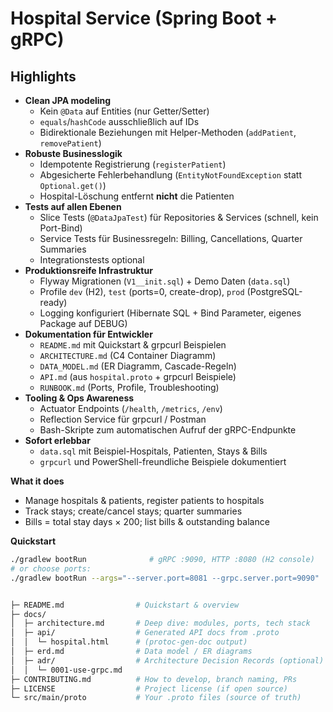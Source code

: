 # Hospital Service (Spring Boot + gRPC)
## Highlights

- **Clean JPA modeling**
    - Kein `@Data` auf Entities (nur Getter/Setter)
    - `equals`/`hashCode` ausschließlich auf IDs
    - Bidirektionale Beziehungen mit Helper-Methoden (`addPatient`, `removePatient`)
- **Robuste Businesslogik**
    - Idempotente Registrierung (`registerPatient`)
    - Abgesicherte Fehlerbehandlung (`EntityNotFoundException` statt `Optional.get()`)
    - Hospital-Löschung entfernt **nicht** die Patienten
- **Tests auf allen Ebenen**
    - Slice Tests (`@DataJpaTest`) für Repositories & Services (schnell, kein Port-Bind)
    - Service Tests für Businessregeln: Billing, Cancellations, Quarter Summaries
    - Integrationstests optional
- **Produktionsreife Infrastruktur**
    - Flyway Migrationen (`V1__init.sql`) + Demo Daten (`data.sql`)
    - Profile `dev` (H2), `test` (ports=0, create-drop), `prod` (PostgreSQL-ready)
    - Logging konfiguriert (Hibernate SQL + Bind Parameter, eigenes Package auf DEBUG)
- **Dokumentation für Entwickler**
    - `README.md` mit Quickstart & grpcurl Beispielen
    - `ARCHITECTURE.md` (C4 Container Diagramm)
    - `DATA_MODEL.md` (ER Diagramm, Cascade-Regeln)
    - `API.md` (aus `hospital.proto` + grpcurl Beispiele)
    - `RUNBOOK.md` (Ports, Profile, Troubleshooting)
- **Tooling & Ops Awareness**
    - Actuator Endpoints (`/health`, `/metrics`, `/env`)
    - Reflection Service für grpcurl / Postman
    - Bash-Skripte zum automatischen Aufruf der gRPC-Endpunkte
- **Sofort erlebbar**
    - `data.sql` mit Beispiel-Hospitals, Patienten, Stays & Bills
    - `grpcurl` und PowerShell-freundliche Beispiele dokumentiert

**What it does**
- Manage hospitals & patients, register patients to hospitals
- Track stays; create/cancel stays; quarter summaries
- Bills = total stay days × 200; list bills & outstanding balance

**Quickstart**
```bash
./gradlew bootRun              # gRPC :9090, HTTP :8080 (H2 console)
# or choose ports:
./gradlew bootRun --args="--server.port=8081 --grpc.server.port=9090"


├─ README.md                # Quickstart & overview
├─ docs/
│  ├─ architecture.md       # Deep dive: modules, ports, tech stack
│  ├─ api/                  # Generated API docs from .proto
│  │  └─ hospital.html      # (protoc-gen-doc output)
│  ├─ erd.md                # Data model / ER diagrams
│  ├─ adr/                  # Architecture Decision Records (optional)
│  │  └─ 0001-use-grpc.md
├─ CONTRIBUTING.md          # How to develop, branch naming, PRs
├─ LICENSE                  # Project license (if open source)
└─ src/main/proto           # Your .proto files (source of truth)
